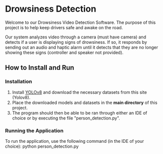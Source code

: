 # Drowsiness Detection

Welcome to our Drowsiness Video Detection Software. The purpose of this project is to help keep drivers safe and awake on the road.

Our system analyzes video through a camera (must have camera) and detects if a user is displaying signs of drowsiness. If so, it responds by sending out an audio and haptic alarm until it detects that they are no longer showing these signs (controller and speaker not provided).

## How to Install and Run

### Installation
1. Install [YOLOv8](https://universe.roboflow.com/drowsy-detection/drowsiness-detection-g3r3l) and download the necessary datasets from this site (Yolov8).
2. Place the downloaded models and datasets in the **main directory** of this project.
3. The program should then be able to be ran through either an IDE of choice or by executing the file "person_detection.py".

### Running the Application
To run the application, use the following command (in the IDE of your choice):
python person_detection.py
